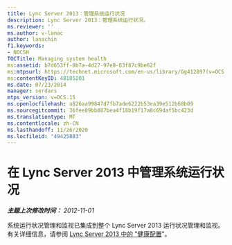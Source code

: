 ```yaml
---
title: Lync Server 2013：管理系统运行状况
description: Lync Server 2013：管理系统运行状况。
ms.reviewer: ''
ms.author: v-lanac
author: lanachin
f1.keywords:
- NOCSH
TOCTitle: Managing system health
ms:assetid: b7d653ff-0b7a-4d27-97e8-63f87c9be62f
ms:mtpsurl: https://technet.microsoft.com/en-us/library/Gg412897(v=OCS.15)
ms:contentKeyID: 48185201
ms.date: 07/23/2014
manager: serdars
mtps_version: v=OCS.15
ms.openlocfilehash: a826aa99847d7fb7ade6222b53ea39e512b68b09
ms.sourcegitcommit: 36fee89bb887bea4f18b19f17a8c69daf5bc423d
ms.translationtype: MT
ms.contentlocale: zh-CN
ms.lasthandoff: 11/26/2020
ms.locfileid: "49425883"
---
```

# <a name="managing-system-health-in-lync-server-2013"></a>在 Lync Server 2013 中管理系统运行状况

<div data-xmlns="http://www.w3.org/1999/xhtml">

<div class="topic" data-xmlns="http://www.w3.org/1999/xhtml" data-msxsl="urn:schemas-microsoft-com:xslt" data-cs="https://msdn.microsoft.com/">

<div data-asp="https://msdn2.microsoft.com/asp">



</div>

<div id="mainSection">

<div id="mainBody">

<span> </span>

_**主题上次修改时间：** 2012-11-01_

系统运行状况管理和监视已集成到整个 Lync Server 2013 运行状况管理和监视。 有关详细信息，请参阅 [Lync Server 2013 中的 "健康配置](lync-server-2013-health-configuration-in-lync-server.md)"。

</div>

<span> </span>

</div>

</div>

</div>

